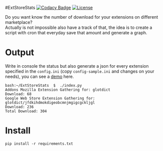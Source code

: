 #ExtStoreStats
[![Codacy Badge](https://api.codacy.com/project/badge/Grade/e2e229674466432db73f94c543748918)](https://www.codacy.com/app/mte90net/ExtStoreStats?utm_source=github.com&utm_medium=referral&utm_content=Mte90/ExtStoreStats&utm_campaign=badger)
[![License](https://img.shields.io/badge/License-GPL%20v3-blue.svg)](http://www.gnu.org/licenses/gpl-3.0)   

Do you want know the number of download for your extensions on different marketplace?  
Actually is not impossible also have a track of that, the idea is to create a script with cron that everyday save that amount and generate a graph.

# Output

Write in console the status but also generate a json for every extension specified in the `config.ini` (copy `config-sample.ini` and changes on your needs), you can see a [demo](https://mte90.github.io/ExtStoreStats/) here.

```
bash:~/ExtStoreStats  $  ./index.py 
Addons Mozilla Extension Gathering for: glotdict
Download: 68
Google Web Store Extension Gathering for: glotdict/jfdkihdmokdigeobcmnjmgigcgckljgl
Download: 236
Total Download: 304
```

# Install

`pip install -r requirements.txt`